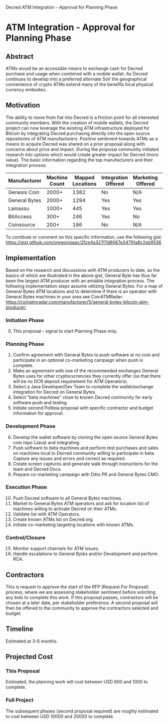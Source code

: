 Decred ATM Integration - Approval for Planning Phase
# ATM Integration - Approval for Planning Phase
## Abstract
ATMs would be an accessible means to exchange cash for Decred purchase and usage when combined with a mobile wallet.  As Decred continues to develop into a preferred alternate SoV the geographical convenience of crypto ATMs extend many of the benefits local physical currency embodies.

## Motivation
The ability to move from fiat into Decred is a friction point for all interested community members.  With the creation of mobile wallets, the Decred project can now leverage the existing ATM infrastructure deployed for Bitcoin by integrating Decred purchasing directly into the open source repositories of ATM manufacturers.
Positive sentiment towards ATMs as a means to acquire Decred was shared on a prior proposal along with concerns about price and impact.  During the proposal community initiated research into options which would create greater impact for Decred (more value).
The basic information regarding the top manufacturers and their integration process:

Manufacturer  | Machine Count | Mapped Locations | Integration Offered | Marketing Offered | Deployment Type | Development Type | Repo Location
 ---          | ---           | ---              | ---                 | ---               | ---             | ---              | ---
Genesis Coin  | 2000+         | 1382             | No                  | N/A               | N/A             | Unknown          | N/A
General Bytes | 2000+         | 1294             | Yes                 | Yes               | Push            | Open Source      | https://github.com/GENERALBYTESCOM
Lamassu       | 1000+         | 445              | Yes                 | Yes               | Pull            | Open Source      | https://github.com/lamassu
BitAccess     | 300+          | 246              | Yes                 | No                | TBD             | Open Source      | https://github.com/bitaccess
Coinsource    | 200+          | 186              | No                  | N/A               | N/A             | Unknown          | N/A

To contibute or comment on this specific information, use the following gist:
https://gist.github.com/oregonisaac/2fce4a327f7d8067e34791a8c2eb9536

## Implementation
Based on the research and discussions with ATM producers to date, as the basics of which are illustrated in the above gist, General Byte has thus far been the largest ATM producer with an amiable integration process.  The following implementation steps assume utilizing General Bytes.  For a map of General Bytes ATM locations and to determine if there is an operator with General Bytes machines in your area see CoinATMRadar: https://coinatmradar.com/manufacturer/5/general-bytes-bitcoin-atm-producer/

### Initiation Phase
0. This proposal - signal to start Planning Phase only.
### Planning Phase
1. Confirm agreement with General Bytes to push software at no cost and participate in an optional co-marketing campaign when push is complete.
2. Make an agreement with one of the recommended exchanges General Bytes uses for other cryptocurrencies they currently offer (so that there will be no DCR deposit requirement for ATM Operators).
3. Select a Java Developer/Dev Team to complete the wallet/exchange integration for Decred on General Bytes.  
4. Select “beta machines” close to known Decred community for early software push and testing.
5. Initiate second Politeia proposal with specific contractor and budget information for approval.
### Development Phase
6. Develop the wallet software by cloning the open source General Bytes coin repo (Java) and integrating.
7. Push software to beta machines and perform test purchases and sales on machines local to Decred community willing to participate in beta.  Capture any issues and errors and correct as required.
8. Create screen captures and generate walk through instructions for the team and Decred Docs.
9. Prepare co-marketing campaign with Ditto PR and General Bytes CMO.
### Execution Phase
10. Push Decred software to all General Bytes machines.
11. Market to General Bytes ATM operators and ask for location list of machines willing to activate Decred on their ATMs.
12. Validate list with ATM Operators.
13. Create known ATMs list on Decred.org.
14. Initiate co-marketing targeting locations with known ATMs.
### Control/Closure
15. Monitor support channels for ATM issues.
16. Handle escalations to General Bytes and/or Development and perform RCA.

## Contractors
This is request to approve the start of the RFP (Request For Proposal) process, where we are assessing stakeholder sentiment before soliciting any bids to complete this work. If this proposal passes, contractors will be chosen at a later date, per stakeholder preference.  A second proposal will then be offered to the community to approve the contractors selected and budget.

## Timeline
Estimated at 3-6 months.

## Projected Cost
### This Proposal
Estimated, the planning work will cost between USD 600 and 1000 to complete.
### Full Project
The subsequent phases (second proposal required) are roughly estimated to cost between USD 10000 and 20000 to complete.